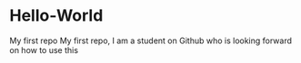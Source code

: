 # Hello-World
My first repo
My first repo, I am a student on Github who is looking forward on how to use this
